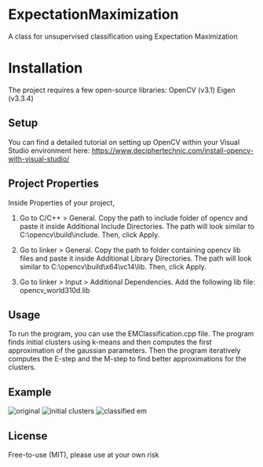 # ExpectationMaximization
A class for unsupervised classification using Expectation Maximization

# Installation
The project requires a few open-source libraries:
OpenCV (v3.1)
Eigen (v3.3.4)

## Setup
You can find a detailed tutorial on setting up OpenCV within your Visual Studio environment here:
https://www.deciphertechnic.com/install-opencv-with-visual-studio/

## Project Properties
Inside Properties of your project,

1. Go to C/C++ > General. Copy the path to include folder of opencv and paste it inside Additional Include Directories. The path will look similar to C:\opencv\build\include. Then, click Apply.

2. Go to linker > General. Copy the path to folder containing opencv  lib files and paste it inside Additional Library Directories. The path will look similar to C:\opencv\build\x64\vc14\lib. Then, click Apply.

3. Go to linker > Input > Additional Dependencies. Add the following lib file: opencv_world310d.lib

## Usage
To run the program, you can use the EMClassification.cpp file. The program finds initial clusters using k-means and then computes the first approximation of the gaussian parameters. Then the program iteratively computes the E-step and the M-step to find better approximations for the clusters.

## Example
![original](https://user-images.githubusercontent.com/33495209/51443375-e51c3480-1cb5-11e9-8c5c-1e38405de24f.png)
![initial clusters](https://user-images.githubusercontent.com/33495209/51443378-ee0d0600-1cb5-11e9-86b9-bae5fe9d8215.png)
![classified em](https://user-images.githubusercontent.com/33495209/51443381-f402e700-1cb5-11e9-822e-8266b8a934fd.png)

## License
Free-to-use (MIT), please use at your own risk


